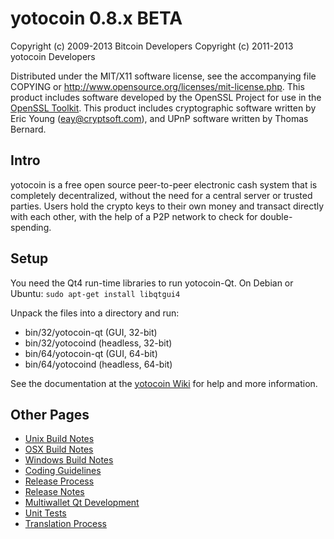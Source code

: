 yotocoin 0.8.x BETA
====================

Copyright (c) 2009-2013 Bitcoin Developers
Copyright (c) 2011-2013 yotocoin Developers

Distributed under the MIT/X11 software license, see the accompanying
file COPYING or http://www.opensource.org/licenses/mit-license.php.
This product includes software developed by the OpenSSL Project for use in the [OpenSSL Toolkit](http://www.openssl.org/). This product includes
cryptographic software written by Eric Young ([eay@cryptsoft.com](mailto:eay@cryptsoft.com)), and UPnP software written by Thomas Bernard.


Intro
---------------------
yotocoin is a free open source peer-to-peer electronic cash system that is
completely decentralized, without the need for a central server or trusted
parties.  Users hold the crypto keys to their own money and transact directly
with each other, with the help of a P2P network to check for double-spending.


Setup
---------------------
You need the Qt4 run-time libraries to run yotocoin-Qt. On Debian or Ubuntu:
	`sudo apt-get install libqtgui4`

Unpack the files into a directory and run:

- bin/32/yotocoin-qt (GUI, 32-bit)
- bin/32/yotocoind (headless, 32-bit)
- bin/64/yotocoin-qt (GUI, 64-bit)
- bin/64/yotocoind (headless, 64-bit)

See the documentation at the [yotocoin Wiki](http://yotocoin.info)
for help and more information.


Other Pages
---------------------
- [Unix Build Notes](build-unix.md)
- [OSX Build Notes](build-osx.md)
- [Windows Build Notes](build-msw.md)
- [Coding Guidelines](coding.md)
- [Release Process](release-process.md)
- [Release Notes](release-notes.md)
- [Multiwallet Qt Development](multiwallet-qt.md)
- [Unit Tests](unit-tests.md)
- [Translation Process](translation_process.md)
